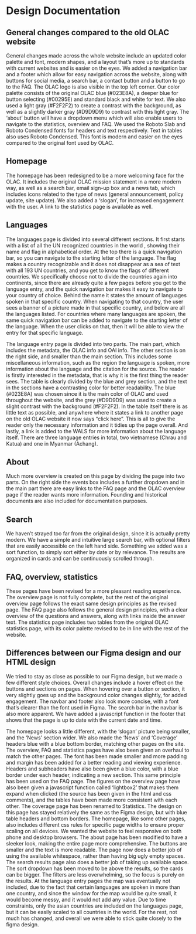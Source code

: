 # Design Documentation

## General changes compared to the  old OLAC website
General changes made across the whole website include an updated color palette and font, modern shapes, and a layout that’s more up to standards with current websites and is easier on the eyes.
We added a navigation bar and a footer which allow for easy navigation across the website, along with buttons for social media, a search bar, a contact button and a button to go to the FAQ. The OLAC logo is also visible in the top left corner.
Our color palette consists of the original OLAC blue (#023E8A), a deeper blue for button selecting (#00295E) and standard black and white for text. We also used a light gray (#F2F2F2) to create a contrast with the background, as well as a slightly darker gray (#D9D9D9) to contrast with this light gray. The ‘about’ button will have a dropdown menu which will also enable users to navigate to the statistics, overview and FAQ. 
We used the Roboto Slab and Roboto Condensed fonts for headers and text respectively. Text in tables also uses Roboto Condensed. This font is modern and easier on the eyes compared to the original font used by OLAC.

## Homepage
The homepage has been redesigned to be a more welcoming face for the OLAC. It includes the original OLAC mission statement in a more modern way, as well as a search bar, email sign-up box and a news tab, which includes icons related to the type of news (general announcement, policy update, site update). We also added a ‘slogan’, for increased engagement with the user. A link to the statistics page is available as well.

## Languages
The languages page is divided into several different sections. It first starts with a list of all the UN recognized countries in the world , showing their name and flag in alphabetical order. At the top there is a quick navigation bar, so you can navigate to the starting letter of the language. The flag makes a country recognizable and it does not disappear as a sea of text with all 193 UN countries, and you get to know the flags of different countries. We specifically choose not to divide the countries again into continents, since there are already quite a few pages before you get to the language entry, and the quick navigation bar makes it easy to navigate to your country of choice. Behind the name it states the amount of languages spoken in that specific country. When navigating to that country, the user sees a banner of a picture made in that specific country, and below are all the languages listed.  For countries where many languages are spoken, the same quick navigation bar can be added to navigate to the starting letter of the language. When the user clicks on that, then it will be able to view the entry for that specific language. 

The language entry page is divided into two parts. The main part, which includes the metadata, the OLAC info and OAI info. The other section is on the right side, and smaller than the main section. This includes some miscellaneous information, such as the region the language is spoken, more information about the language and the citation for the source. The reader is firstly interested in the metadata, that is why it is the first thing the reader sees. The table is clearly divided by the blue and grey section, and the text in the sections have a contrasting color for better readability. The blue (#023E8A) was chosen since it is the main color of OLAC and used throughout the website, and the grey (#D9D9D9) was used to create a slight contrast with the background (#F2F2F2). In the table itself there is as little text as possible, and anywhere where it states a link to another page on the old OLAC website it now says “click here”. This is all to give the reader only the necessary information and it tidies up the page overall. And lastly, a link is added to the WALS for more information about the language itself. There are three language entries in total, two vietnamese (Chrau and Katua) and one in Myanmar (Achang). 

## About
Much more overview is created on this page by dividing the page into two parts. On the right side the events box includes a further dropdown and in the main part there are easy links to the FAQ page and the OLAC overview page if the reader wants more information. Founding and historical documents are also included for documentation purposes.

## Search
We haven’t strayed too far from the original design, since it is actually pretty modern. We have a simple and intuitive large search bar, with optional filters that are easily accessible on the left hand side. Something we added was a sort function, to simply sort either by date or by relevance. The results are organized in cards and can be continuously scrolled through. 

## FAQ, overview, statistics
These pages have been revised for a more pleasant reading experience. The overview page is not fully complete, but the rest of the original overview page follows the exact same design principles as the revised page. The FAQ page also follows the general design principles, with a clear overview of the questions and answers, along with links inside the answer text. The statistics page includes two tables from the original OLAC statistics page, with its color palette revised to be in line with the rest of the website.

## Differences between our Figma design and our HTML design
We tried to stay as close as possible to our Figma design, but we made a few different style choices. 
Overall changes include a hover effect on the buttons and sections on pages. When hovering over a button or section, it very slightly goes up and the background color changes slightly, for added engagement. The navbar and footer also look more concise, with a font that’s clearer than the font used in Figma. The search bar in the navbar is also more apparent. We have added a javascript function in the footer that shows that the page is up to date with the current date and time.

The homepage looks a little different, with the ‘slogan’ picture being smaller, and the ‘News’ section wider. We also made the ‘News’ and ‘Coverage’ headers blue with a blue bottom border, matching other pages on the site. The overview, FAQ and statistics pages have also been given an overhaul to match the other pages. The font has been made smaller and more padding and margin has been added for a better reading and viewing experience. Headers and subheaders have also been given a blue color, with a blue border under each header, indicating a new section. This same principle has been used on the FAQ page. The figures on the overview page have also been given a javascript function called ‘lightbox2’ that makes them expand when clicked (the source has been given in the html and css comments), and the tables have been made more consistent with each other. The coverage page has been renamed to Statistics. The design on this page has stayed relatively the same as the Figma design, but with blue table headers and bottom borders. The homepage, like some other pages, also includes different css rules for specific page widths to ensure proper scaling on all devices. We wanted the website to feel responsive on both phone and desktop browsers.
The about page has been modified to have a sleeker look, making the entire page more comprehensive. The buttons are smaller and the text is more readable. The page now does a better job of using the available whitespace, rather than having big ugly empty spaces.
The search results page also does a better job of taking up available space. The sort dropdown has been moved to be above the results, so the cards can be bigger. The filters are less overwhelming, so the focus is purely on the results.
At the language entry pages the map was eventually not included, due to the fact that certain languages are spoken in more than one country, and since the window for the map would be quite small, it would become messy, and it would not add any value. Due to time constraints, only the asian countries are included on the languages page, but it can be easily scaled to all countries in the world. For the rest, not much has changed, and overall we were able to stick quite closely to the figma design. 

